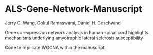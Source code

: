 # ALS-Gene-Network-Manuscript

Jerry C. Wang, Gokul Ramaswami, Daniel H. Geschwind

Gene co-expression network analysis in human spinal cord highlights mechanisms underlying amyotrophic lateral sclerosis susceptibility

Code to replicate WGCNA within the manuscript.
